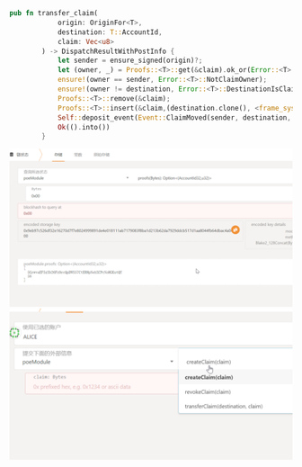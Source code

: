 ```rust
pub fn transfer_claim(
            origin: OriginFor<T>,
            destination: T::AccountId,
            claim: Vec<u8>
        ) -> DispatchResultWithPostInfo {
            let sender = ensure_signed(origin)?;
            let (owner, _) = Proofs::<T>::get(&claim).ok_or(Error::<T>::ClaimNotExist)?;
            ensure!(owner == sender, Error::<T>::NotClaimOwner);
            ensure!(owner != destination, Error::<T>::DestinationIsClaimOwner);
            Proofs::<T>::remove(&claim);
            Proofs::<T>::insert(&claim,(destination.clone(), <frame_system::Pallet::<T>>::block_number()),);
            Self::deposit_event(Event::ClaimMoved(sender, destination, claim));
            Ok(().into())
        }
```
![image](https://github.com/enginefuture/subtratework/blob/master/class5/%E8%BF%90%E8%A1%8C%E6%88%AA%E5%9B%BE.png)
![image](https://github.com/enginefuture/subtratework/blob/master/class5/%E8%BF%90%E8%A1%8C%E6%88%AA%E5%9B%BE2.png)
